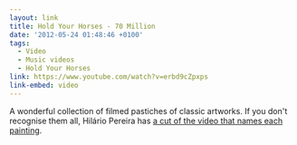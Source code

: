 ```yaml
---
layout: link
title: Hold Your Horses - 70 Million
date: '2012-05-24 01:48:46 +0100'
tags:
  - Video
  - Music videos
  - Hold Your Horses
link: https://www.youtube.com/watch?v=erbd9cZpxps
link-embed: video
---
```

A wonderful collection of filmed pastiches of classic artworks. If you don't recognise them all, Hilário Pereira has [a cut of the video that names each painting][1].

[1]: https://www.youtube.com/watch?v=x2UbD4ol44k